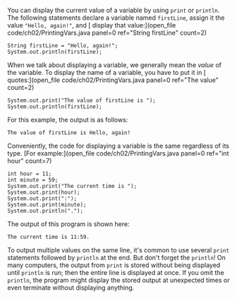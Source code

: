 You can display the current value of a variable by using `print` or `println`. The following statements declare a variable named ```firstLine```, assign it the value ```"Hello, again!"```, and [ display that value:](open_file code/ch02/PrintingVars.java panel=0 ref="String firstLine" count=2)


```code
String firstLine = "Hello, again!";
System.out.println(firstLine);
```


When we talk about displaying a variable, we generally mean the *value* of the variable. To display the name of a variable, you have to put it in [ quotes:](open_file code/ch02/PrintingVars.java panel=0 ref="The value" count=2)


```code
System.out.print("The value of firstLine is ");
System.out.println(firstLine);
```

For this example, the output is as follows:

```code
The value of firstLine is Hello, again!
```

Conveniently, the code for displaying a variable is the same regardless of its type. [For example:](open_file code/ch02/PrintingVars.java panel=0 ref="int hour" count=7)


```code
int hour = 11;
int minute = 59;
System.out.print("The current time is ");
System.out.print(hour);
System.out.print(":");
System.out.print(minute);
System.out.println(".");
```

The output of this program is shown here:

```code
The current time is 11:59.
```

To output multiple values on the same line, it's common to use several `print` statements followed by `println` at the end. But don't forget the `println`! On many computers, the output from `print` is stored without being displayed until `println` is run; then the entire line is displayed at once. If you omit the `println`, the program might display the stored output at unexpected times or even terminate without displaying anything.